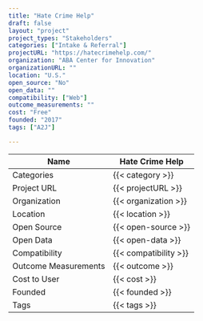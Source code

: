 ```yaml
---
title: "Hate Crime Help"
draft: false
layout: "project"
project_types: "Stakeholders"
categories: ["Intake & Referral"]
projectURL: "https://hatecrimehelp.com/"
organization: "ABA Center for Innovation"
organizationURL: ""
location: "U.S."
open_source: "No"
open_data: ""
compatibility: ["Web"]
outcome_measurements: ""
cost: "Free"
founded: "2017"
tags: ["A2J"]

---
```



Name                    |  Hate Crime Help    
------------------------|----
Categories              | {{< category >}} 
Project URL             | {{< projectURL >}} 
Organization            | {{< organization >}} 
Location                | {{< location >}} 
Open Source             | {{< open-source >}} 
Open Data               | {{< open-data >}} 
Compatibility           | {{< compatibility >}} 
Outcome Measurements    | {{< outcome >}} 
Cost to User            | {{< cost >}} 
Founded                 | {{< founded >}} 
Tags                    | {{< tags >}} 

